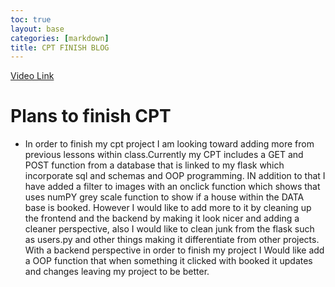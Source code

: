 ```yaml
---
toc: true
layout: base
categories: [markdown]
title: CPT FINISH BLOG
---
```


[Video Link](https://youtu.be/WzMFh1c6nU4)

# Plans to finish CPT
- In order to finish my cpt project I am looking toward adding more from previous lessons within class.Currently my CPT includes a GET and POST function from a database that is linked to my flask which incorporate sql and schemas and OOP programming. IN addition to that I have added a filter to images with an onclick function which shows that uses numPY grey scale function to show if a house within the DATA base is booked. However I would like to add more to it by cleaning up the frontend and the backend by making it look nicer and adding a cleaner perspective, also I would like to clean junk from the flask such as users.py and other things making it differentiate from other projects. With a backend perspective in order to finish my project I Would like add a OOP function that when something it clicked with booked it updates and changes leaving my project to be better. 